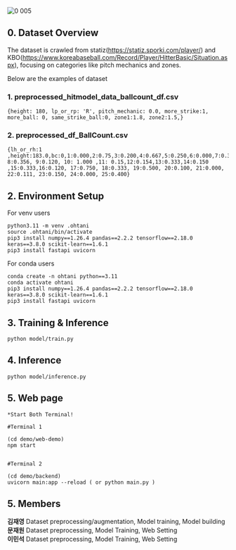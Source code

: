 
![0 005](https://github.com/user-attachments/assets/3cc590ee-6697-424e-b9fc-e20959e8163c)


## 0. Dataset Overview
The dataset is crawled from statiz(https://statiz.sporki.com/player/) and KBO(https://www.koreabaseball.com/Record/Player/HitterBasic/Situation.aspx), focusing on categories like pitch mechanics and zones. 

Below are the examples of dataset

### 1. preprocessed_hitmodel_data_ballcount_df.csv

```
{height: 180, lp_or_rp: 'R', pitch_mechanic: 0.0, more_strike:1, more_ball: 0, same_strike_ball:0, zone1:1.8, zone2:1.5,}
```

### 2. preprocessed_df_BallCount.csv
```
{lh_or_rh:1 ,height:183.0,bc:0,1:0.000,2:0.75,3:0.200,4:0.667,5:0.250,6:0.000,7:0.300, 8:0.356, 9:0.120, 10: 1.000 ,11: 0.15,12:0.154,13:0.333,14:0.150 ,15:0.333,16:0.120, 17:0.750, 18:0.333, 19:0.500, 20:0.100, 21:0.000, 22:0.111, 23:0.150, 24:0.000, 25:0.400}
```

## 2. Environment Setup
For venv users
```
python3.11 -m venv .ohtani
source .ohtani/bin/activate
pip3 install numpy==1.26.4 pandas==2.2.2 tensorflow==2.18.0 keras==3.8.0 scikit-learn==1.6.1
pip3 install fastapi uvicorn
```

For conda users
```
conda create -n ohtani python==3.11
conda activate ohtani
pip3 install numpy==1.26.4 pandas==2.2.2 tensorflow==2.18.0 keras==3.8.0 scikit-learn==1.6.1
pip3 install fastapi uvicorn 
```


## 3. Training & Inference 

```
python model/train.py
```


## 4. Inference 
```
python model/inference.py
```

## 5. Web page 
```
*Start Both Terminal!

#Terminal 1

(cd demo/web-demo)
npm start

  
#Terminal 2

(cd demo/backend)
uvicorn main:app --reload ( or python main.py )
```


## 5. Members
**김재영** Dataset preprocessing/augmentation, Model training, Model building<br>
**문재원** Dataset preprocessing, Model Training, Web Setting<br>
**이민석** Dataset preprocessing, Model Training, Web Setting<br>
